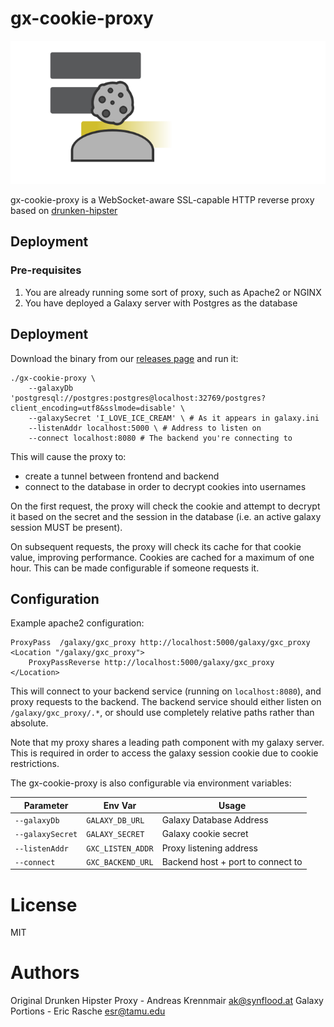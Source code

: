 # gx-cookie-proxy

![](./img/logo.png)

gx-cookie-proxy is a WebSocket-aware SSL-capable HTTP reverse proxy based on
[drunken-hipster](https://github.com/joinmytalk/drunken-hipster)

## Deployment

### Pre-requisites

1. You are already running some sort of proxy, such as Apache2 or NGINX
2. You have deployed a Galaxy server with Postgres as the database

## Deployment

Download the binary from our [releases page](https://github.com/erasche/gx-cookie-proxy/releases) and run it:

```console
./gx-cookie-proxy \
	--galaxyDb 'postgresql://postgres:postgres@localhost:32769/postgres?client_encoding=utf8&sslmode=disable' \
	--galaxySecret 'I_LOVE_ICE_CREAM' \ # As it appears in galaxy.ini
	--listenAddr localhost:5000 \ # Address to listen on
	--connect localhost:8080 # The backend you're connecting to
```

This will cause the proxy to:

- create a tunnel between frontend and backend
- connect to the database in order to decrypt cookies into usernames

On the first request, the proxy will check the cookie and attempt to decrypt it
based on the secret and the session in the database (i.e. an active galaxy
session MUST be present).

On subsequent requests, the proxy will check its cache for that cookie value,
improving performance. Cookies are cached for a maximum of one hour. This can
be made configurable if someone requests it.

## Configuration

Example apache2 configuration:

```apache2
ProxyPass  /galaxy/gxc_proxy http://localhost:5000/galaxy/gxc_proxy
<Location "/galaxy/gxc_proxy">
	ProxyPassReverse http://localhost:5000/galaxy/gxc_proxy
</Location>
```

This will connect to your backend service (running on `localhost:8080`), and
proxy requests to the backend. The backend service should either listen on
`/galaxy/gxc_proxy/.*`, or should use completely relative paths rather than
absolute.

Note that my proxy shares a leading path component with my galaxy
server. This is required in order to access the galaxy session cookie
due to cookie restrictions.

The gx-cookie-proxy is also configurable via environment variables:

Parameter        | Env Var           | Usage
---------------- | ----------------- | -----------
`--galaxyDb`     | `GALAXY_DB_URL`   | Galaxy Database Address
`--galaxySecret` | `GALAXY_SECRET`   | Galaxy cookie secret
`--listenAddr`   | `GXC_LISTEN_ADDR` | Proxy listening address
`--connect`      | `GXC_BACKEND_URL` | Backend host + port to connect to

# License

MIT

# Authors

Original Drunken Hipster Proxy - Andreas Krennmair <ak@synflood.at>
Galaxy Portions - Eric Rasche <esr@tamu.edu>
